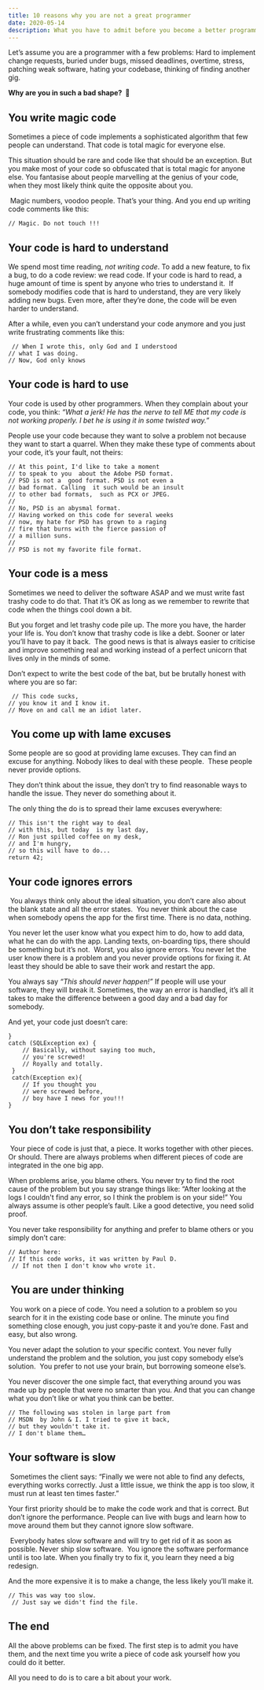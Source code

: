 ```yaml
---
title: 10 reasons why you are not a great programmer
date: 2020-05-14
description: What you have to admit before you become a better programmer
---
```


Let’s assume you are a programmer with a few problems: Hard to implement change requests, buried under bugs, missed deadlines, overtime, stress, patching weak software, hating your codebase, thinking of finding another gig. 

**Why are you in such a bad shape?  🤔**

## You write magic code

Sometimes a piece of code implements a sophisticated algorithm that few people can understand. 
That code is total magic for everyone else. 

This situation should be rare and code like that should be an exception. But you make most of your code so obfuscated that is total magic for anyone else. You fantasise about people marvelling at the genius of your code, when they most likely think quite the opposite about you.  

 Magic numbers, voodoo people. That’s your thing. And you end up writing code comments like this:
```
// Magic. Do not touch !!! 
```

## Your code is hard to understand 

We spend most time reading, *not writing code*. To add a new feature, to fix a bug, to do a code review: we read code. 
If your code is hard to read, a huge amount of time is spent by anyone who tries to understand it. 
 If somebody modifies code that is hard to understand, they are very likely adding new bugs. 
Even more, after they’re done, the code will be even harder to understand.

After a while, even you can’t understand your code anymore and  you just write frustrating comments like this:
```
 // When I wrote this, only God and I understood 
// what I was doing. 
// Now, God only knows
```


## Your code is hard to use

Your code is used by other programmers. When they complain about your code, you think: 
*“What a jerk! He has the nerve to tell ME that my code is not working properly. I bet he is using it in some twisted way.”*

People use your code because they want to solve a problem not because they want to start a quarrel. When they make these type of comments about your code, it’s your fault, not theirs:
```
// At this point, I'd like to take a moment 
// to speak to you  about the Adobe PSD format. 
// PSD is not a  good format. PSD is not even a 
// bad format. Calling  it such would be an insult 
// to other bad formats,  such as PCX or JPEG. 
// 
// No, PSD is an abysmal format. 
// Having worked on this code for several weeks
// now, my hate for PSD has grown to a raging 
// fire that burns with the fierce passion of 
// a million suns.
//
// PSD is not my favorite file format. 
```


## Your code is a mess 

Sometimes we need to deliver the software ASAP and we must write fast trashy code to do that. 
That it’s OK as long as we remember to rewrite that code when the things cool down a bit.

But you forget and let trashy code pile up. 
The more you have, the harder your life is. 
You don’t know that trashy code is like a debt. 
Sooner or later you’ll have to pay it back. 
 The good news is that is always easier to criticise and improve something real and 
working instead of a perfect unicorn that lives only in the minds of some. 

Don’t expect to write the best code of the bat, but be brutally honest with where you are so far:

```
 // This code sucks,
// you know it and I know it.   
// Move on and call me an idiot later.
```

##  You come up with lame excuses 

Some people are so good at providing lame excuses. They can find an excuse for anything. 
Nobody likes to deal with these people.  These people never provide options.

They don’t think about the issue, they don’t try to find reasonable ways to handle the issue. 
They never do something about it. 

The only thing the do is to spread their lame excuses everywhere: 
```
// This isn't the right way to deal 
// with this, but today  is my last day, 
// Ron just spilled coffee on my desk, 
// and I'm hungry, 
// so this will have to do...
return 42;  
```

## Your code ignores errors

 You always think only about the ideal situation, you don’t care also about the blank state and all the error states. 
You never think about the case when somebody opens the app for the first time. 
There is no data, nothing. 

You never let the user know what you expect him to do, how to add data, what he can do with the app. 
Landing texts, on-boarding tips, there should be something but it’s not.  
Worst, you also ignore errors. 
You never let the user know there is a problem and you never provide options for fixing it. 
At least they should be able to save their work and restart the app.  

You always say *“This should never happen!”*
If people will use your software, they will break it. 
Sometimes, the way an error is handled, it’s all it takes to make the difference between a good day and a bad day for somebody. 

And yet, your code just doesn’t care: 
```
}  
catch (SQLException ex) { 
    // Basically, without saying too much, 
    // you're screwed! 
    // Royally and totally.
 }
 catch(Exception ex){ 
    // If you thought you 
    // were screwed before,  
    // boy have I news for you!!! 
} 
```

## You don’t take responsibility

 Your piece of code is just that, a piece. 
It works together with other pieces. Or should. 
There are always problems when different pieces of code are integrated in the one big app.

When problems arise, you blame others. 
You never try to find the root cause of the problem but you say strange things like: “After looking at the logs I couldn't find any error, so I think the problem is on your side!” 
You always assume is other people’s fault. 
Like a good detective, you need solid proof. 

You never take responsibility for anything and prefer to blame others or you simply don’t care: 
```
// Author here: 
// If this code works, it was written by Paul D. 
 // If not then I don't know who wrote it.
```

##  You are under thinking

 You work on a piece of code. 
You need a solution to a problem so you search for it in the existing code base or online. 
The minute you find something close enough, you just copy-paste it and you’re done. 
Fast and easy, but also wrong. 

You never adapt the solution to your specific context. 
You never fully understand the problem and the solution, you just copy somebody else’s solution. 
You prefer to not use your brain, but borrowing someone else’s. 

You never discover the one simple fact, that everything around you was made up by people that were no smarter than you. 
And that you can change what you don’t like or what you think can be better.
```
// The following was stolen in large part from 
// MSDN  by John & I. I tried to give it back, 
// but they wouldn't take it. 
// I don't blame them… 
```

## Your software is slow

 Sometimes the client says: “Finally we were not able to find any defects, everything works correctly. Just a little issue, we think the app is too slow, it must run at least ten times faster.” 

Your first priority should be to make the code work and that is correct. 
But don’t ignore the performance. 
People can live with bugs and learn how to move around them but they cannot ignore slow software. 

 Everybody hates slow software and will try to get rid of it as soon as possible. 
Never ship slow software.
 You ignore the software performance until is too late. 
When you finally try to fix it, you learn they need a big redesign. 

And the more expensive it is to make a change, the less likely you’ll make it.
```
// This was way too slow. 
 // Just say we didn't find the file. 
```


## The end

All the above problems can be fixed. 
The first step is to admit you have them, and the next time you write a piece of code
ask yourself how you could do it better.

All you need to do is to care a bit about your work.